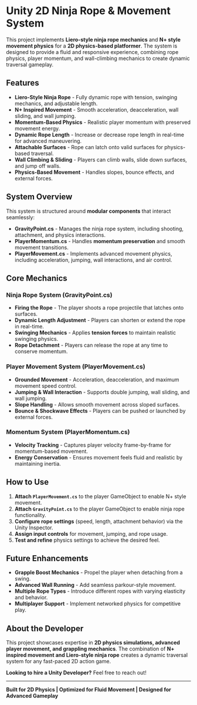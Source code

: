 # Unity 2D Ninja Rope & Movement System

This project implements **Liero-style ninja rope mechanics** and **N+ style movement physics** for a **2D physics-based platformer**. The system is designed to provide a fluid and responsive experience, combining rope physics, player momentum, and wall-climbing mechanics to create dynamic traversal gameplay.

## Features

- **Liero-Style Ninja Rope** - Fully dynamic rope with tension, swinging mechanics, and adjustable length.
- **N+ Inspired Movement** - Smooth acceleration, deacceleration, wall sliding, and wall jumping.
- **Momentum-Based Physics** - Realistic player momentum with preserved movement energy.
- **Dynamic Rope Length** - Increase or decrease rope length in real-time for advanced maneuvering.
- **Attachable Surfaces** - Rope can latch onto valid surfaces for physics-based traversal.
- **Wall Climbing & Sliding** - Players can climb walls, slide down surfaces, and jump off walls.
- **Physics-Based Movement** - Handles slopes, bounce effects, and external forces.

## System Overview

This system is structured around **modular components** that interact seamlessly:

- **GravityPoint.cs** - Manages the ninja rope system, including shooting, attachment, and physics interactions.
- **PlayerMomentum.cs** - Handles **momentum preservation** and smooth movement transitions.
- **PlayerMovement.cs** - Implements advanced movement physics, including acceleration, jumping, wall interactions, and air control.

## Core Mechanics

### Ninja Rope System (GravityPoint.cs)
- **Firing the Rope** - The player shoots a rope projectile that latches onto surfaces.
- **Dynamic Length Adjustment** - Players can shorten or extend the rope in real-time.
- **Swinging Mechanics** - Applies **tension forces** to maintain realistic swinging physics.
- **Rope Detachment** - Players can release the rope at any time to conserve momentum.

### Player Movement System (PlayerMovement.cs)
- **Grounded Movement** - Acceleration, deacceleration, and maximum movement speed control.
- **Jumping & Wall Interaction** - Supports double jumping, wall sliding, and wall jumping.
- **Slope Handling** - Allows smooth movement across sloped surfaces.
- **Bounce & Shockwave Effects** - Players can be pushed or launched by external forces.

### Momentum System (PlayerMomentum.cs)
- **Velocity Tracking** - Captures player velocity frame-by-frame for momentum-based movement.
- **Energy Conservation** - Ensures movement feels fluid and realistic by maintaining inertia.

## How to Use

1. **Attach `PlayerMovement.cs`** to the player GameObject to enable N+ style movement.
2. **Attach `GravityPoint.cs`** to the player GameObject to enable ninja rope functionality.
3. **Configure rope settings** (speed, length, attachment behavior) via the Unity Inspector.
4. **Assign input controls** for movement, jumping, and rope usage.
5. **Test and refine** physics settings to achieve the desired feel.

## Future Enhancements
- **Grapple Boost Mechanics** - Propel the player when detaching from a swing.
- **Advanced Wall Running** - Add seamless parkour-style movement.
- **Multiple Rope Types** - Introduce different ropes with varying elasticity and behavior.
- **Multiplayer Support** - Implement networked physics for competitive play.

## About the Developer
This project showcases expertise in **2D physics simulations, advanced player movement, and grappling mechanics**. The combination of **N+ inspired movement and Liero-style ninja rope** creates a dynamic traversal system for any fast-paced 2D action game.

**Looking to hire a Unity Developer?** Feel free to reach out!

---

**Built for 2D Physics | Optimized for Fluid Movement | Designed for Advanced Gameplay**

